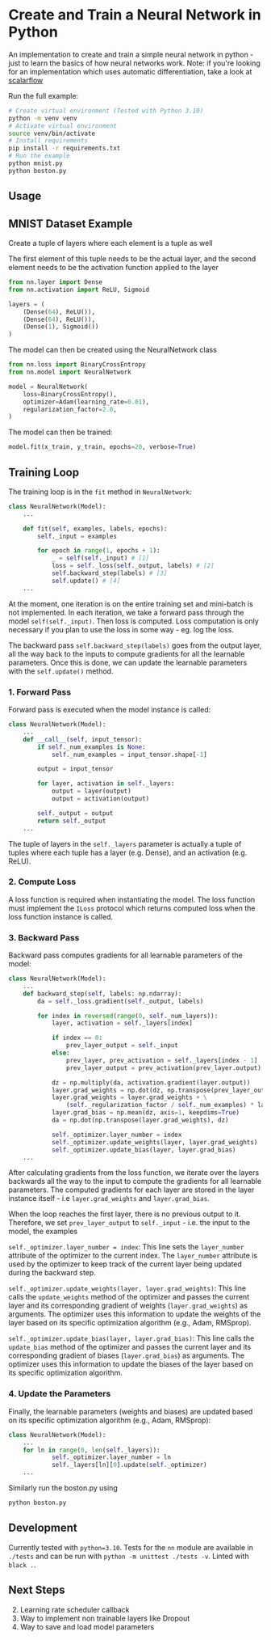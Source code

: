 # Create and Train a Neural Network in Python

An implementation to create and train a simple neural network in python - just to learn the basics of how neural networks work. Note: if you're looking for an implementation which uses automatic differentiation, take a look at [scalarflow](https://github.com/am1tyadav/scalarflow)

Run the full example:

```bash
# Create virtual environment (Tested with Python 3.10)
python -m venv venv
# Activate virtual environment
source venv/bin/activate
# Install requirements
pip install -r requirements.txt
# Run the example
python mnist.py
python boston.py
```

## Usage

## MNIST Dataset Example

Create a tuple of layers where each element is a tuple as well

The first element of this tuple needs to be the actual layer, and the second element needs to be the activation function applied to the layer

```python
from nn.layer import Dense
from nn.activation import ReLU, Sigmoid

layers = (
    (Dense(64), ReLU()),
    (Dense(64), ReLU()),
    (Dense(1), Sigmoid())
)
```

The model can then be created using the NeuralNetwork class

```python
from nn.loss import BinaryCrossEntropy
from nn.model import NeuralNetwork

model = NeuralNetwork(
    loss=BinaryCrossEntropy(),
    optimizer=Adam(learning_rate=0.01),
    regularization_factor=2.0,
)
```

The model can then be trained:

```python
model.fit(x_train, y_train, epochs=20, verbose=True)
```

## Training Loop

The training loop is in the `fit` method in `NeuralNetwork`:

```python
class NeuralNetwork(Model):
    ...

    def fit(self, examples, labels, epochs):
        self._input = examples

        for epoch in range(1, epochs + 1):
            _ = self(self._input) # [1]
            loss = self._loss(self._output, labels) # [2]
            self.backward_step(labels) # [3]
            self.update() # [4]
    ...
```

At the moment, one iteration is on the entire training set and mini-batch is not implemented.
In each iteration, we take a forward pass through the model `self(self._input)`.
Then loss is computed. Loss computation is only necessary if you plan to use the loss in some way - eg. log the loss.

The backward pass `self.backward_step(labels)` goes from the output layer, all the way
back to the inputs to compute gradients for all the learnable parameters. Once this is done,
we can update the learnable parameters with the `self.update()` method.

### 1. Forward Pass

Forward pass is executed when the model instance is called:

```python
class NeuralNetwork(Model):
    ...
    def __call__(self, input_tensor):
        if self._num_examples is None:
            self._num_examples = input_tensor.shape[-1]

        output = input_tensor

        for layer, activation in self._layers:
            output = layer(output)
            output = activation(output)

        self._output = output
        return self._output
    ...
```

The tuple of layers in the `self._layers` parameter is actually a tuple of tuples where
each tuple has a layer (e.g. Dense), and an activation (e.g. ReLU).

### 2. Compute Loss

A loss function is required when instantiating the model. The loss function must implement the `ILoss` protocol
which returns computed loss when the loss function instance is called.

### 3. Backward Pass

Backward pass computes gradients for all learnable parameters of the model:

```python
class NeuralNetwork(Model):
    ...
    def backward_step(self, labels: np.ndarray):
        da = self._loss.gradient(self._output, labels)

        for index in reversed(range(0, self._num_layers)):
            layer, activation = self._layers[index]

            if index == 0:
                prev_layer_output = self._input
            else:
                prev_layer, prev_activation = self._layers[index - 1]
                prev_layer_output = prev_activation(prev_layer.output)

            dz = np.multiply(da, activation.gradient(layer.output))
            layer.grad_weights = np.dot(dz, np.transpose(prev_layer_output)) / self._num_examples
            layer.grad_weights = layer.grad_weights + \
                (self._regularization_factor / self._num_examples) * layer.weights
            layer.grad_bias = np.mean(dz, axis=1, keepdims=True)
            da = np.dot(np.transpose(layer.grad_weights), dz)

            self._optimizer.layer_number = index
            self._optimizer.update_weights(layer, layer.grad_weights)
            self._optimizer.update_bias(layer, layer.grad_bias)
    ...
```

After calculating gradients from the loss function, we iterate over the layers
backwards all the way to the input to compute the gradients for all learnable parameters.
The computed gradients for each layer are stored in the layer instance itself - i.e
`layer.grad_weights` and `layer.grad_bias`.

When the loop reaches the first layer, there is no previous output to it. Therefore, we set
`prev_layer_output` to `self._input` - i.e. the input to the model, the examples

`self._optimizer.layer_number = index`: This line sets the `layer_number` attribute of the optimizer to the current index. The `layer_number` attribute is used by the optimizer to keep track of the current layer being updated during the backward step.

`self._optimizer.update_weights(layer, layer.grad_weights)`: This line calls the `update_weights` method of the optimizer and passes the current layer and its corresponding gradient of weights (`layer.grad_weights`) as arguments. The optimizer uses this information to update the weights of the layer based on its specific optimization algorithm (e.g., Adam, RMSprop).

`self._optimizer.update_bias(layer, layer.grad_bias)`: This line calls the `update_bias` method of the optimizer and passes the current layer and its corresponding gradient of biases (`layer.grad_bias`) as arguments. The optimizer uses this information to update the biases of the layer based on its specific optimization algorithm.

### 4. Update the Parameters

Finally, the learnable parameters (weights and biases) are updated based on its specific optimization algorithm (e.g., Adam, RMSprop):

```python
class NeuralNetwork(Model):
    ...
    for ln in range(0, len(self._layers)):
            self._optimizer.layer_number = ln
            self._layers[ln][0].update(self._optimizer)
    ...
```

Similarly run the boston.py using
```bash
python boston.py
```

## Development

Currently tested with `python=3.10`. Tests for the `nn` module are available in `./tests` and can be run with `python -m unittest ./tests -v`. Linted with `black .`.

## Next Steps

2. Learning rate scheduler callback
3. Way to implement non trainable layers like Dropout
4. Way to save and load model parameters
